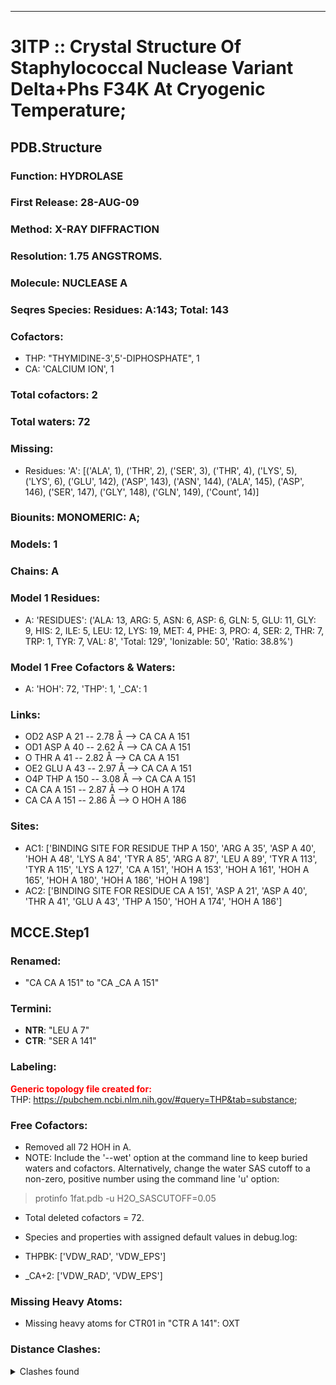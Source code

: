 ---
# 3ITP :: Crystal Structure Of Staphylococcal Nuclease Variant Delta+Phs F34K At Cryogenic Temperature;
## PDB.Structure
### Function: HYDROLASE
### First Release: 28-AUG-09
### Method: X-RAY DIFFRACTION
### Resolution: 1.75 ANGSTROMS.
### Molecule: NUCLEASE A
### Seqres Species: Residues: A:143; Total: 143
### Cofactors:
  - THP:
 "THYMIDINE-3',5'-DIPHOSPHATE", 1
  -  CA:
 'CALCIUM ION', 1

### Total cofactors: 2
### Total waters: 72
### Missing:
  - Residues:
 'A': [('ALA', 1), ('THR', 2), ('SER', 3), ('THR', 4), ('LYS', 5), ('LYS', 6), ('GLU', 142), ('ASP', 143), ('ASN', 144), ('ALA', 145), ('ASP', 146), ('SER', 147), ('GLY', 148), ('GLN', 149),
       ('Count', 14)]

### Biounits: MONOMERIC: A;
### Models: 1
### Chains: A
### Model 1 Residues:
  - A:
 'RESIDUES': ('ALA: 13, ARG: 5, ASN: 6, ASP: 6, GLN: 5, GLU: 11, GLY: 9, HIS: 2, ILE: 5, LEU: 12, LYS: 19, MET: 4, PHE: 3, PRO: 4, SER: 2, THR: 7, TRP: 1, TYR: 7, VAL: 8', 'Total: 129', 'Ionizable: 50',
              'Ratio: 38.8%')

### Model 1 Free Cofactors & Waters:
  - A:
 'HOH': 72, 'THP': 1, '_CA': 1

### Links:
  - OD2 ASP A 21 -- 2.78 Å --> CA  CA A 151
  - OD1 ASP A 40 -- 2.62 Å --> CA  CA A 151
  - O  THR A 41 -- 2.82 Å --> CA  CA A 151
  - OE2 GLU A 43 -- 2.97 Å --> CA  CA A 151
  - O4P THP A 150 -- 3.08 Å --> CA  CA A 151
  - CA  CA A 151 -- 2.87 Å --> O  HOH A 174
  - CA  CA A 151 -- 2.86 Å --> O  HOH A 186

### Sites:
  - AC1: ['BINDING SITE FOR RESIDUE THP A 150', 'ARG A  35', 'ASP A  40', 'HOH A  48', 'LYS A  84', 'TYR A  85', 'ARG A  87', 'LEU A  89', 'TYR A 113', 'TYR A 115', 'LYS A 127', 'CA A 151', 'HOH A 153', 'HOH A 161', 'HOH A 165', 'HOH A 180', 'HOH A 186', 'HOH A 198']
  - AC2: ['BINDING SITE FOR RESIDUE CA A 151', 'ASP A  21', 'ASP A  40', 'THR A  41', 'GLU A  43', 'THP A 150', 'HOH A 174', 'HOH A 186']

## MCCE.Step1
### Renamed:
  - "CA    CA A 151" to "CA   _CA A 151"

### Termini:
 - <strong>NTR</strong>: "LEU A   7"
 - <strong>CTR</strong>: "SER A 141"

### Labeling:
<strong><font color='red'>Generic topology file created for:</font></strong>  
THP: https://pubchem.ncbi.nlm.nih.gov/#query=THP&tab=substance; 

### Free Cofactors:
  - Removed all 72 HOH in A.
  - NOTE: Include the '--wet' option at the command line to keep buried waters and cofactors. Alternatively, change the water SAS cutoff to a non-zero, positive number using the command line 'u' option:
  > protinfo 1fat.pdb -u H2O_SASCUTOFF=0.05
  - Total deleted cofactors = 72.
  - Species and properties with assigned default values in debug.log:

  - THPBK: ['VDW_RAD', 'VDW_EPS']

  - _CA+2: ['VDW_RAD', 'VDW_EPS']


### Missing Heavy Atoms:
  -    Missing heavy atoms for CTR01 in "CTR A 141":   OXT

### Distance Clashes:
<details><summary>Clashes found</summary>

- d= 1.54: " CA  NTR A   7" to " CB  LEU A   7"

</details>

